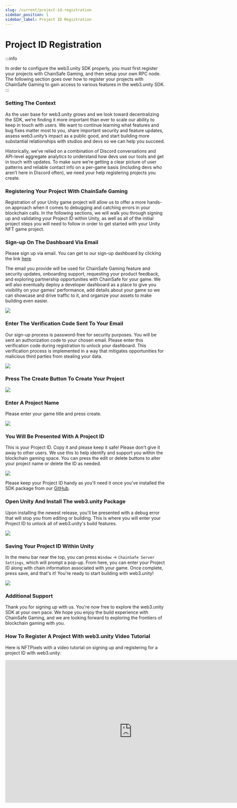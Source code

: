 ```yaml
---
slug: /current/project-id-registration
sidebar_position: 1
sidebar_label: Project ID Registration
---
```



# Project ID Registration

:::info

In order to configure the web3.unity SDK properly, you must first register your projects with ChainSafe Gaming, and then setup your own RPC node.
The following section goes over how to register your projects with ChainSafe Gaming to gain access to various features in the web3.unity SDK.
:::

### Setting The Context

As the user base for web3.unity grows and we look toward decentralizing the SDK, we’re finding it more important than ever to scale our ability to keep in touch with users. We want to continue learning what features and bug fixes matter most to you, share important security and feature updates, assess web3.unity’s impact as a public good, and start building more substantial relationships with studios and devs so we can help you succeed.

Historically, we’ve relied on a combination of Discord conversations and API-level aggregate analytics to understand how devs use our tools and get in touch with updates. To make sure we’re getting a clear picture of user patterns and reliable contact info on a per-game basis (including devs who aren’t here in Discord often), we need your help registering projects you create.

### Registering Your Project With ChainSafe Gaming

Registration of your Unity game project will allow us to offer a more hands-on approach when it comes to debugging and catching errors in your blockchain calls. In the following sections, we will walk you through signing up and validating your Project ID within Unity, as well as all of the initial project steps you will need to follow in order to get started with your Unity NFT game project.

### Sign-up On The Dashboard Via Email 

Please sign up via email. You can get to our sign-up dashboard by clicking the link [here](https://dashboard.gaming.chainsafe.io/).

The email you provide will be used for ChainSafe Gaming feature and security updates, onboarding support, requesting your product feedback, and exploring partnership opportunities with ChainSafe for your game. We will also eventually deploy a developer dashboard as a place to give you visibility on your games’ performance, add details about your game so we can showcase and drive traffic to it, and organize your assets to make building even easier.

![](v2Assets/dashboardsignup.png)

### Enter The Verification Code Sent To Your Email

Our sign-up process is password-free for security purposes. You will be sent an authorization code to your chosen email. Please enter this verification code during registration to unlock your dashboard. This verification process is implemented in a way that mitigates opportunities for malicious third parties from stealing your data.

![](v2Assets/authcode.png)

### Press The Create Button To Create Your Project

![](v2Assets/createbutton.png)

### Enter A Project Name

Please enter your game title and press create.

![](v2Assets/createproject.png)

### You Will Be Presented With A Project ID

This is your Project ID. Copy it and please keep it safe! Please don't give it away to other users. We use this to help identify and support you within the blockchain gaming space. You can press the edit or delete buttons to alter your project name or delete the ID as needed.

![](v2Assets/projectID.png)


Please keep your Project ID handy as you'll need it once you've installed the SDK package from our [GitHub](https://github.com/ChainSafe/web3.unity/releases).

### Open Unity And Install The web3.unity Package

Upon installing the newest release, you'll be presented with a debug error that will stop you from editing or building. This is where you will enter your Project ID to unlock all of web3.unity's build features.

![](v2Assets/notvalid.png)

### Saving Your Project ID Within Unity

In the menu bar near the top, you can press `Window` -> `ChainSafe Server Settings`, which will prompt a pop-up. From here, you can enter your Project ID along with chain information associated with your game. Once complete, press save, and that's it! You're ready to start building with web3.unity!

![](v2Assets/savesettings.png)

### Additional Support

Thank you for signing up with us. You're now free to explore the web3.unity SDK at your own pace. We hope you enjoy the build experience with ChainSafe Gaming, and we are looking forward to exploring the frontiers of blockchain gaming with you.

### How To Register A Project With web3.unity Video Tutorial

Here is NFTPixels with a video tutorial on signing up and registering for a project ID with web3.unity:

<iframe width="800" height="450" src="https://www.youtube.com/embed/TbDGaySQ1Io?list=PLPn3rQCo3XrMkgAqFRtih9xGIKciD0b0N" title="How To Register A Project With web3.unity" frameborder="0" allow="accelerometer; autoplay; clipboard-write; encrypted-media; gyroscope; picture-in-picture; web-share" allowfullscreen></iframe>